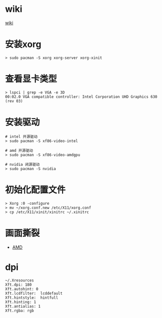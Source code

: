 

# wiki
[wiki](https://wiki.archlinux.org/title/Xorg_(%E7%AE%80%E4%BD%93%E4%B8%AD%E6%96%87))

# 安装xorg
```
> sudo pacman -S xorg xorg-server xorg-xinit
```

# 查看显卡类型
```
> lspci | grep -e VGA -e 3D
00:02.0 VGA compatible controller: Intel Corporation UHD Graphics 630 (rev 03)
```

# 安装驱动
```
# intel 开源驱动
> sudo pacman -S xf86-video-intel

# amd 开源驱动
> sudo pacman -S xf86-video-amdgpu

# nvidia 闭源驱动
> sudo pacman -S nvidia
```

# 初始化配置文件
```
> Xorg :0 -configure
> mv ~/xorg.conf.new /etc/X11/xorg.conf
> cp /etc/X11/xinit/xinitrc ~/.xinitrc
```

# 画面撕裂
+ [AMD](https://wiki.archlinux.org/title/Ryzen_(%E7%AE%80%E4%BD%93%E4%B8%AD%E6%96%87))


# dpi
```
~/.Xresources
Xft.dpi: 180
Xft.autohint: 0
Xft.lcdfilter:  lcddefault
Xft.hintstyle:  hintfull
Xft.hinting: 1
Xft.antialias: 1
Xft.rgba: rgb
```